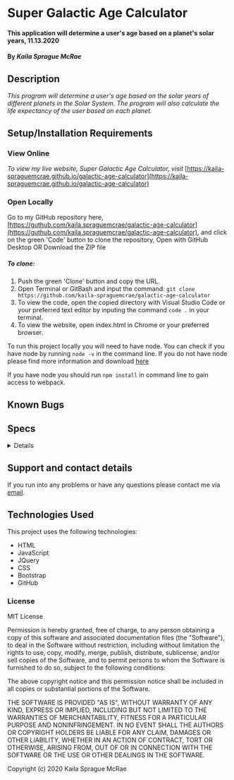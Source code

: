 # Super Galactic Age Calculator

#### This application will determine a user's age based on a planet's solar years, 11.13.2020

#### By _**Kaila Sprague McRae**_

## Description

_This program will determine a user's age based on the solar years of different planets in the Solar System. The program will also calculate the life expectancy of the user based on each planet._

## Setup/Installation Requirements

### View Online

_To view my live website, Super Galactic Age Calculator, visit_ [https://kaila-spraguemcrae.github.io/galactic-age-calculator](https://kaila-spraguemcrae.github.io/galactic-age-calculator)

### Open Locally

Go to my GitHub repository here, [https://guthub.com/kaila.spraguemcrae/galactic-age-calculator](https://guthub.com/kaila.spraguemcrae/galactic-age-calculator), and click on the green 'Code' button to clone the repository, Open with GitHub Desktop OR Download the ZIP file

##### To clone:
1. Push the green 'Clone' button and copy the URL.
2. Open Terminal or GitBash and input the command: `git clone https://github.com/kaila-spraguemcrae/galactic-age-calculator`
3. To view the code, open the copied directory with Visual Studio Code or your preferred text editor by inputing the command `code .` in your terminal.
4. To view the website, open index.html in Chrome or your preferred browser.

To run this project locally you will need to have node. You can check if you have node by running `node -v` in the command line. If you do not have node please find more information and download [here](https://nodejs.org/en/download/)

If you have node you should run `npm install` in command line to gain access to webpack.

## Known Bugs

## Specs

<details> 

| Test | Input | Output |
| :------------- | :------------- | :------------- |
| **Space Age**|||
| Should create and instance of SpaceAge | "Kaila, 28" | "Kaila, 28" |
| **Mercury Years** |||
| Should calculate age into Mercury years | 28 | 117 |
| **Venus Years** |||
| SHould calculate age into Venus Years | 28 | 45 | 
| **Mars Years**|||
| Should calculate age into Mars Years | 28 | 15 |
| **Jupiter Years**|||
| Should calculate age into Jupiter Years | 28 | 2 |

</details>

## Support and contact details

If you run into any problems or have any questions please contact me via [email](mailto:kaila.sprague@icloud.com).

## Technologies Used

This project uses the following technologies:

- HTML
- JavaScript
- JQuery
- CSS
- Bootstrap
- GitHub

### License

MIT License

Permission is hereby granted, free of charge, to any person obtaining a copy
of this software and associated documentation files (the "Software"), to deal
in the Software without restriction, including without limitation the rights
to use, copy, modify, merge, publish, distribute, sublicense, and/or sell
copies of the Software, and to permit persons to whom the Software is
furnished to do so, subject to the following conditions:

The above copyright notice and this permission notice shall be included in all
copies or substantial portions of the Software.

THE SOFTWARE IS PROVIDED "AS IS", WITHOUT WARRANTY OF ANY KIND, EXPRESS OR
IMPLIED, INCLUDING BUT NOT LIMITED TO THE WARRANTIES OF MERCHANTABILITY,
FITNESS FOR A PARTICULAR PURPOSE AND NONINFRINGEMENT. IN NO EVENT SHALL THE
AUTHORS OR COPYRIGHT HOLDERS BE LIABLE FOR ANY CLAIM, DAMAGES OR OTHER
LIABILITY, WHETHER IN AN ACTION OF CONTRACT, TORT OR OTHERWISE, ARISING FROM,
OUT OF OR IN CONNECTION WITH THE SOFTWARE OR THE USE OR OTHER DEALINGS IN THE
SOFTWARE.

Copyright (c) 2020 Kaila Sprague McRae
